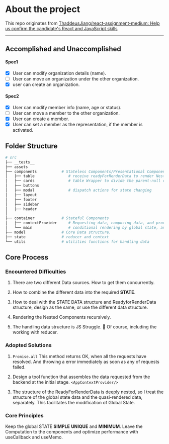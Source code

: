 # About the project

This repo originates from [ThaddeusJiang/react-assignment-medium: Help us confirm the candidate's React and JavaScript skills](https://github.com/ThaddeusJiang/react-assignment-medium)

---

## Accomplished and Unaccomplished

#### Spec1

- [x] User can modify organization details (name).
- [ ] User can move an organization under the other organization.
- [x] user can create an organization.

#### Spec2

- [x] User can modify member info (name, age or status).
- [ ] User can move a member to the other organization.
- [x] User can create a member.
- [x] User can set a member as the representation, if the member is activated.

## Folder Structure

```bash
# src
├── __tests__
├── assets
├── components           # Stateless Components/Presentational Components
│   ├── table               # receive readyForRenderData to render Nested Components
│   ├── cards               # table Wrapper to divide the parent-null organization
│   ├── buttons
│   ├── modal               # dispatch actions for state changing
│   ├── layout
│   ├── footer
│   ├── sidebar
│   ├── header
│  
├── container            # Stateful Components
│   ├── contextProvider     # Requesting data, composing data, and providing global context
│   └── main                # conditional rendering by global state, and converting composited data to readyForRenderData
├── model                # Core Data structure.
├── state                # reducer and context
└── utils                # utilities functions for handling data
```

## Core Process

### Encountered Difficulties

1. There are two different Data sources. How to get them concurrently.

2. How to combine the different data into the required **STATE**.

3. How to deal with the STATE DATA structure and ReadyforRenderData structure, design as the same, or use the different data structure.

4. Rendering the Nested Components recursively.

5. The handling data structure is JS Struggle. :haircut: Of course, including the working with reducer.

### Adopted Solutions

1. `Promise.all` This method returns OK, when all the requests have resolved. And throwing a error immediately as soon as any of requests failed.

2. Design a tool function that assembles the data requested from the backend at the initial stage. `<AppContextProvider/>`

3. The structure of the ReadyForRenderData is deeply nested, so I treat the structure of the global state data and the quasi-rendered data, separately. This facilitates the modification of Global State.

### Core Principles

Keep the global STATE **SIMPLE** **UNIQUE** and **MINIMUM**. Leave the Computation to the components and optimize performance with useCallback and useMemo.
